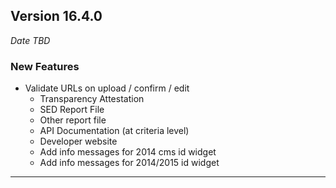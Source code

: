 
## Version 16.4.0
_Date TBD_

### New Features
* Validate URLs on upload / confirm / edit
  * Transparency Attestation
  * SED Report File
  * Other report file
  * API Documentation (at criteria level)
  * Developer website
  * Add info messages for 2014 cms id widget
  * Add info messages for 2014/2015 id widget

---
